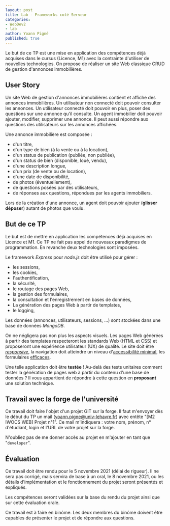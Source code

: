 ```yaml
---
layout: post
title: Lab - Frameworks coté Serveur
categories:
- WebDev2
- lab
author: Yoann Pigné
published: true
---
```


Le but de ce TP est une mise en application des compétences déjà acquises dans le cursus (Licence, M1) avec la contrainte d'utiliser de nouvelles technologies. On propose de réaliser un site Web classique CRUD de gestion d'annonces immobilières.

## User Story

Un site Web de gestion d'annonces immobilières contient et affiche des annonces immobilières. Un utilisateur non connecté doit pouvoir consulter les annonces. Un utilisateur connecté doit pouvoir en plus, poser des questions sur une annonce qu'il consulte. Un agent immobilier doit pouvoir ajouter, modifier, supprimer une annonce. Il peut aussi répondre aux questions des utilisateurs sur les annonces affichées.

Une annonce immobilière est composée :

- d'un titre,
- d'un type de bien (à la vente ou à la location),
- d'un status de publication (publiée, non publiée),
- d'un status de bien (disponible, loué, vendu),
- d'une description longue,
- d'un prix (de vente ou de location),
- d'une date de disponibilité,
- de photos (éventuellement),
- de questions posées par des utilisateurs,
- de réponses aux questions, répondues par les agents immobiliers.

Lors de la création d'une annonce, un agent doit pouvoir ajouter (**glisser déposer**) autant de photos que voulu.

## But de ce TP

Le but est de mettre en application les compétences déjà acquises en Licence et M1. Ce TP ne fait pas appel de nouveaux paradigmes de programmation. En revanche deux technologies sont imposées.

Le framework *Express* pour *node.js* doit être utilisé pour gérer :

- les sessions,
- les cookies,
- l'authentification,
- la sécurité,
- le routage des pages Web,
- la gestion des formulaires,
- la consultation et l'enregistrement en bases de données,
- La génération des pages Web à partir de templates,
- le logging,

Les données (annonces, utilisateurs, sessions, ...) sont stockées dans une base de données *MongoDB*.

On ne négligera pas non plus les aspects visuels. Les pages Web générées à partir des templates respecteront les standards Web (HTML et CSS) et proposeront une expérience utilisateur (UX) de qualité. Le site doit être [*responsive*](https://en.wikipedia.org/wiki/Responsive_web_design), la navigation doit atteindre un niveau d'[accessibilité minimal](https://fr.wikipedia.org/wiki/Accessibilit%C3%A9_du_web), les formulaires [efficaces](https://uxplanet.org/designing-more-efficient-forms-structure-inputs-labels-and-actions-e3a47007114f).

Une telle application doit être **testée** ! Au-delà des tests unitaires comment tester la génération de pages web à partir du contenu d'une base de données ? Il vous appartient de répondre à cette question en **proposant** une solution technique.

## Travail avec la forge de l'université

Ce travail doit faire l'objet d'un projet GIT sur la forge. Il faut m'envoyer dès le début du TP un mail (yoann.pigne@univ-lehavre.fr) avec entête "[M2 IWOCS WEB] Projet n°1". Ce mail m'indiquera : votre nom, prénom, n° d'étudiant, login et l'URL de votre projet sur la forge.

N'oubliez pas de me donner accès au projet en m'ajouter en tant que "`developer`".

## Évaluation

Ce travail doit être rendu pour le 5 novembre 2021 (délai de rigueur). Il ne sera pas corrigé, mais servira de base à un oral, le 8 novembre 2021, ou les détails d'implémentation et le fonctionnement du projet seront présentés et expliqués.

Les compétences seront validées sur la base du rendu du projet ainsi que sur cette évaluation orale.

Ce travail est à faire en binôme. Les deux membres du binôme doivent être capables de présenter le projet et de répondre aux questions.